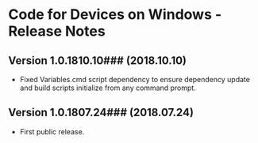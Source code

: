 # Code for Devices on Windows - Release Notes

## Version 1.0.1810.10### (2018.10.10)
* Fixed Variables.cmd script dependency to ensure dependency update and build scripts initialize from any command prompt.

## Version 1.0.1807.24### (2018.07.24)
* First public release.